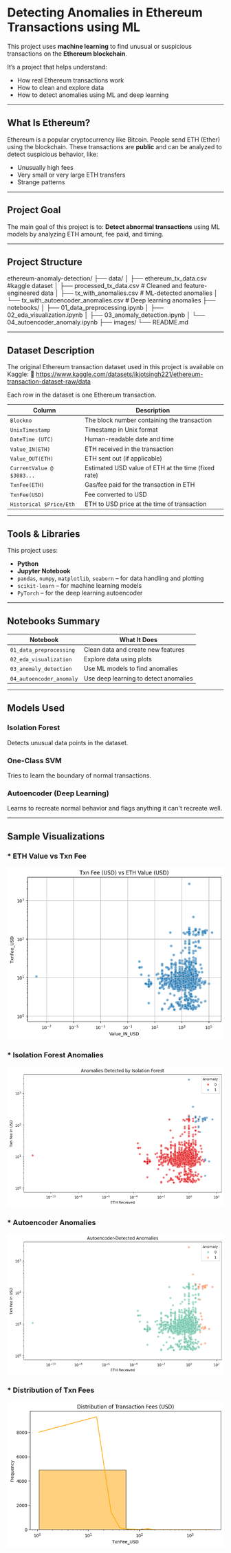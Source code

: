 # Detecting Anomalies in Ethereum Transactions using ML

This project uses **machine learning** to find unusual or suspicious transactions on the **Ethereum blockchain**.

It’s a project that helps understand:
- How real Ethereum transactions work
- How to clean and explore data
- How to detect anomalies using ML and deep learning

---

## What Is Ethereum?

Ethereum is a popular cryptocurrency like Bitcoin. People send ETH (Ether) using the blockchain. These transactions are **public** and can be analyzed to detect suspicious behavior, like:
- Unusually high fees
- Very small or very large ETH transfers
- Strange patterns

---

## Project Goal

The main goal of this project is to:
**Detect abnormal transactions** using ML models by analyzing ETH amount, fee paid, and timing.

---

## Project Structure
ethereum-anomaly-detection/
├── data/
│ ├── ethereum_tx_data.csv #kaggle dataset
│ ├── processed_tx_data.csv # Cleaned and feature-engineered data
│ ├── tx_with_anomalies.csv # ML-detected anomalies
│ └── tx_with_autoencoder_anomalies.csv # Deep learning anomalies
├── notebooks/
│ ├── 01_data_preprocessing.ipynb
│ ├── 02_eda_visualization.ipynb
│ ├── 03_anomaly_detection.ipynb
│ └── 04_autoencoder_anomaly.ipynb
├── images/
└── README.md

---

## Dataset Description

The original Ethereum transaction dataset used in this project is available on Kaggle:
🔗 https://www.kaggle.com/datasets/ikjotsingh221/ethereum-transaction-dataset-raw/data

Each row in the dataset is one Ethereum transaction.

| Column | Description |
|--------|-------------|
| `Blockno` | The block number containing the transaction |
| `UnixTimestamp` | Timestamp in Unix format |
| `DateTime (UTC)` | Human-readable date and time |
| `Value_IN(ETH)` | ETH received in the transaction |
| `Value_OUT(ETH)` | ETH sent out (if applicable) |
| `CurrentValue @ $3083...` | Estimated USD value of ETH at the time (fixed rate) |
| `TxnFee(ETH)` | Gas/fee paid for the transaction in ETH |
| `TxnFee(USD)` | Fee converted to USD |
| `Historical $Price/Eth` | ETH to USD price at the time of transaction |

---

## Tools & Libraries

This project uses:
- **Python**
- **Jupyter Notebook**
- `pandas`, `numpy`, `matplotlib`, `seaborn` – for data handling and plotting
- `scikit-learn` – for machine learning models
- `PyTorch` – for the deep learning autoencoder

---

## Notebooks Summary

| Notebook | What It Does |
|----------|----------------|
| `01_data_preprocessing` | Clean data and create new features |
| `02_eda_visualization` | Explore data using plots |
| `03_anomaly_detection` | Use ML models to find anomalies |
| `04_autoencoder_anomaly` | Use deep learning to detect anomalies |

---

## Models Used

### Isolation Forest
Detects unusual data points in the dataset.

### One-Class SVM
Tries to learn the boundary of normal transactions.

### Autoencoder (Deep Learning)
Learns to recreate normal behavior and flags anything it can't recreate well.

---

## Sample Visualizations

### * ETH Value vs Txn Fee
![Value vs Fee](images/eth_value_vs_fee.png)

### * Isolation Forest Anomalies
![IF Anomalies](images/isolation_forest_anomalies.png)

### * Autoencoder Anomalies
![Autoencoder](images/autoencoder_anomalies.png)

### * Distribution of Txn Fees
![Fee Histogram](images/txn_fee_distribution.png)





